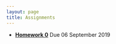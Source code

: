```yaml
---
layout: page
title: Assignments
---
```


  *  [**Homework 0**](/docs/assignments/hw0) Due 06 September 2019